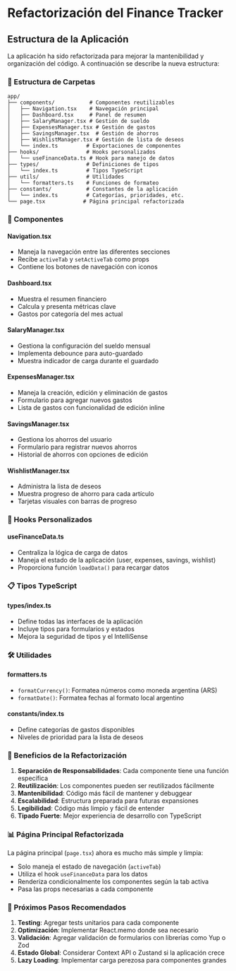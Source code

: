 # Refactorización del Finance Tracker

## Estructura de la Aplicación

La aplicación ha sido refactorizada para mejorar la mantenibilidad y organización del código. A continuación se describe la nueva estructura:

### 📁 Estructura de Carpetas

```
app/
├── components/           # Componentes reutilizables
│   ├── Navigation.tsx    # Navegación principal
│   ├── Dashboard.tsx     # Panel de resumen
│   ├── SalaryManager.tsx # Gestión de sueldo
│   ├── ExpensesManager.tsx # Gestión de gastos
│   ├── SavingsManager.tsx  # Gestión de ahorros
│   ├── WishlistManager.tsx # Gestión de lista de deseos
│   └── index.ts         # Exportaciones de componentes
├── hooks/               # Hooks personalizados
│   └── useFinanceData.ts # Hook para manejo de datos
├── types/               # Definiciones de tipos
│   └── index.ts         # Tipos TypeScript
├── utils/               # Utilidades
│   └── formatters.ts    # Funciones de formateo
├── constants/           # Constantes de la aplicación
│   └── index.ts         # Categorías, prioridades, etc.
└── page.tsx            # Página principal refactorizada
```

### 🧩 Componentes

#### **Navigation.tsx**
- Maneja la navegación entre las diferentes secciones
- Recibe `activeTab` y `setActiveTab` como props
- Contiene los botones de navegación con iconos

#### **Dashboard.tsx**
- Muestra el resumen financiero
- Calcula y presenta métricas clave
- Gastos por categoría del mes actual

#### **SalaryManager.tsx**
- Gestiona la configuración del sueldo mensual
- Implementa debounce para auto-guardado
- Muestra indicador de carga durante el guardado

#### **ExpensesManager.tsx**
- Maneja la creación, edición y eliminación de gastos
- Formulario para agregar nuevos gastos
- Lista de gastos con funcionalidad de edición inline

#### **SavingsManager.tsx**
- Gestiona los ahorros del usuario
- Formulario para registrar nuevos ahorros
- Historial de ahorros con opciones de edición

#### **WishlistManager.tsx**
- Administra la lista de deseos
- Muestra progreso de ahorro para cada artículo
- Tarjetas visuales con barras de progreso

### 🎣 Hooks Personalizados

#### **useFinanceData.ts**
- Centraliza la lógica de carga de datos
- Maneja el estado de la aplicación (user, expenses, savings, wishlist)
- Proporciona función `loadData()` para recargar datos

### 📋 Tipos TypeScript

#### **types/index.ts**
- Define todas las interfaces de la aplicación
- Incluye tipos para formularios y estados
- Mejora la seguridad de tipos y el IntelliSense

### 🛠 Utilidades

#### **formatters.ts**
- `formatCurrency()`: Formatea números como moneda argentina (ARS)
- `formatDate()`: Formatea fechas al formato local argentino

#### **constants/index.ts**
- Define categorías de gastos disponibles
- Niveles de prioridad para la lista de deseos

### 🔧 Beneficios de la Refactorización

1. **Separación de Responsabilidades**: Cada componente tiene una función específica
2. **Reutilización**: Los componentes pueden ser reutilizados fácilmente
3. **Mantenibilidad**: Código más fácil de mantener y debuggear
4. **Escalabilidad**: Estructura preparada para futuras expansiones
5. **Legibilidad**: Código más limpio y fácil de entender
6. **Tipado Fuerte**: Mejor experiencia de desarrollo con TypeScript

### 📊 Página Principal Refactorizada

La página principal (`page.tsx`) ahora es mucho más simple y limpia:
- Solo maneja el estado de navegación (`activeTab`)
- Utiliza el hook `useFinanceData` para los datos
- Renderiza condicionalmente los componentes según la tab activa
- Pasa las props necesarias a cada componente

### 🚀 Próximos Pasos Recomendados

1. **Testing**: Agregar tests unitarios para cada componente
2. **Optimización**: Implementar React.memo donde sea necesario
3. **Validación**: Agregar validación de formularios con librerías como Yup o Zod
4. **Estado Global**: Considerar Context API o Zustand si la aplicación crece
5. **Lazy Loading**: Implementar carga perezosa para componentes grandes
